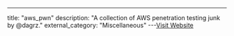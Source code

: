 ---
title: "aws_pwn"
description: "A collection of AWS penetration testing junk by @dagrz."
external_category: "Miscellaneous"
---[Visit Website](https://github.com/dagrz/aws_pwn)

